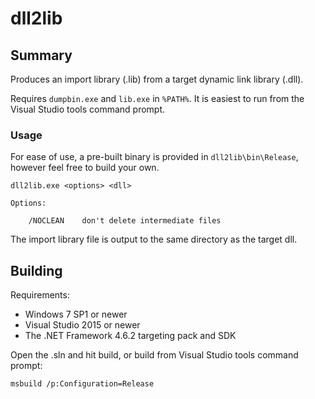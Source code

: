 dll2lib
=======

## Summary

Produces an import library (.lib) from a target dynamic link library (.dll).

Requires `dumpbin.exe` and `lib.exe` in `%PATH%`. It is easiest to run from the Visual Studio tools command prompt.

### Usage

For ease of use, a pre-built binary is provided in `dll2lib\bin\Release`, however feel free to build your own.

```
dll2lib.exe <options> <dll>

Options:

    /NOCLEAN    don't delete intermediate files
```

The import library file is output to the same directory as the target dll.

## Building

Requirements:
 - Windows 7 SP1 or newer
 - Visual Studio 2015 or newer
 - The .NET Framework 4.6.2 targeting pack and SDK

Open the .sln and hit build, or build from Visual Studio tools command prompt:

```
msbuild /p:Configuration=Release
```
